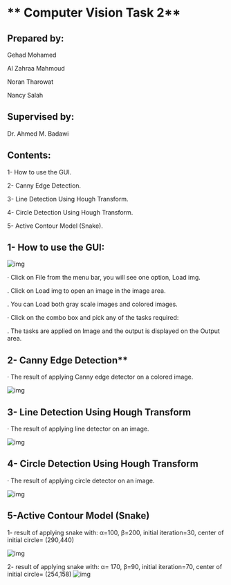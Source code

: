 
# ** Computer Vision Task 2** 

## Prepared by:  

  Gehad Mohamed

 Al Zahraa Mahmoud

Noran Tharowat

Nancy Salah

## Supervised by: 

Dr.  Ahmed M. Badawi

##  Contents:

1- How to use the GUI.

2- Canny Edge Detection.

3- Line Detection Using Hough Transform.

4- Circle Detection Using Hough Transform.

5- Active Contour Model (Snake).


## **1-**  **How to use the GUI:**


<img src="https://github.com/sbme-tutorials/cv404-2021-project-2-sbe404b-team17/blob/master/Results/gui.jpg" alt="img" style="zoom:100%;" />

·  Click on File from the menu bar, you will see one option, Load img.

. Click on Load img to open an image in the image area.

. You can Load both gray scale images and colored images.

· Click on the combo box and pick any of the tasks required:

.  The tasks are applied on Image and the output is displayed on the Output area.

 

##  2- Canny Edge Detection** 

·     The result of applying Canny edge detector on a colored image.

<img src="https://github.com/sbme-tutorials/cv404-2021-project-2-sbe404b-team17/blob/master/Results/Canny.PNG" alt="img" style="zoom:100%;" />

 

## **3- Line Detection Using Hough Transform**


·     The result of applying line detector on an image.

<img src="https://github.com/sbme-tutorials/cv404-2021-project-2-sbe404b-team17/blob/master/Results/HoughLines.PNG" alt="img" style="zoom:100%;" />

## **4- Circle Detection Using Hough Transform**




·     The result of applying circle detector on an image.

<img src="https://github.com/sbme-tutorials/cv404-2021-project-2-sbe404b-team17/blob/master/Results/HoughCircles.PNG" alt="img" style="zoom:100%;" />

## **5-Active Contour Model (Snake)**


1- result of applying snake with: α=100, β=200, initial iteration=30, center of initial circle= (290,440) 



<img src="https://github.com/sbme-tutorials/cv404-2021-project-2-sbe404b-team17/blob/master/Results/Snakes2.PNG" alt="img" style="zoom:100%;" />

 

2- result of applying snake with: α= 170, β=90, initial iteration=70, center of initial circle= (254,158) <img src="https://github.com/sbme-tutorials/cv404-2021-project-2-sbe404b-team17/blob/master/Results/Snakes1.PNG" alt="img" style="zoom:100%;" />
